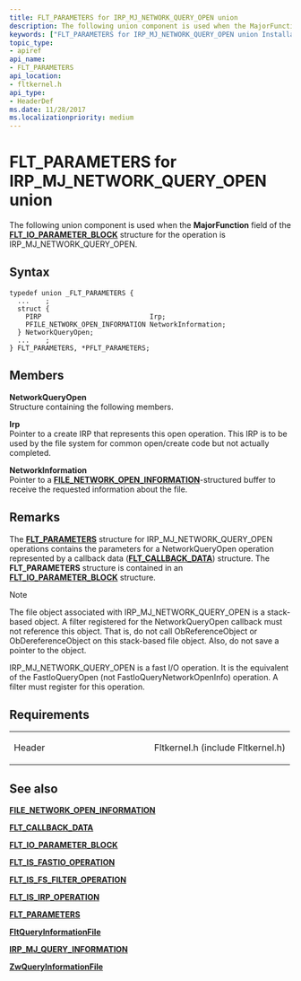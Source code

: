 ```yaml
---
title: FLT_PARAMETERS for IRP_MJ_NETWORK_QUERY_OPEN union
description: The following union component is used when the MajorFunction field of the FLT\_IO\_PARAMETER\_BLOCK structure for the operation is IRP\_MJ\_NETWORK\_QUERY\_OPEN.
keywords: ["FLT_PARAMETERS for IRP_MJ_NETWORK_QUERY_OPEN union Installable File System Drivers", "FLT_PARAMETERS union Installable File System Drivers", "PFLT_PARAMETERS union pointer Installable File System Drivers"]
topic_type:
- apiref
api_name:
- FLT_PARAMETERS
api_location:
- fltkernel.h
api_type:
- HeaderDef
ms.date: 11/28/2017
ms.localizationpriority: medium
---
```


# FLT\_PARAMETERS for IRP\_MJ\_NETWORK\_QUERY\_OPEN union


The following union component is used when the **MajorFunction** field of the [**FLT\_IO\_PARAMETER\_BLOCK**](/windows-hardware/drivers/ddi/fltkernel/ns-fltkernel-_flt_io_parameter_block) structure for the operation is IRP\_MJ\_NETWORK\_QUERY\_OPEN.

## Syntax

```ManagedCPlusPlus
typedef union _FLT_PARAMETERS {
  ...    ;
  struct {
    PIRP                           Irp;
    PFILE_NETWORK_OPEN_INFORMATION NetworkInformation;
  } NetworkQueryOpen;
  ...    ;
} FLT_PARAMETERS, *PFLT_PARAMETERS;
```

## Members

**NetworkQueryOpen**  
Structure containing the following members.

**Irp**  
Pointer to a create IRP that represents this open operation. This IRP is to be used by the file system for common open/create code but not actually completed.

**NetworkInformation**  
Pointer to a [**FILE\_NETWORK\_OPEN\_INFORMATION**](/windows-hardware/drivers/ddi/wdm/ns-wdm-_file_network_open_information)-structured buffer to receive the requested information about the file.

## Remarks

The [**FLT\_PARAMETERS**](/windows-hardware/drivers/ddi/fltkernel/ns-fltkernel-_flt_parameters) structure for IRP\_MJ\_NETWORK\_QUERY\_OPEN operations contains the parameters for a NetworkQueryOpen operation represented by a callback data ([**FLT\_CALLBACK\_DATA**](/windows-hardware/drivers/ddi/fltkernel/ns-fltkernel-_flt_callback_data)) structure. The **FLT\_PARAMETERS** structure is contained in an [**FLT\_IO\_PARAMETER\_BLOCK**](/windows-hardware/drivers/ddi/fltkernel/ns-fltkernel-_flt_io_parameter_block) structure.

> [!NOTE]
> The file object associated with IRP\_MJ\_NETWORK\_QUERY\_OPEN is a stack-based object.
A filter registered for the NetworkQueryOpen callback must not reference this object. That is, do not call ObReferenceObject or ObDereferenceObject on this stack-based file object. Also, do not save a pointer to the object.

 

IRP\_MJ\_NETWORK\_QUERY\_OPEN is a fast I/O operation. It is the equivalent of the FastIoQueryOpen (not FastIoQueryNetworkOpenInfo) operation. A filter must register for this operation.

## Requirements

<table>
<colgroup>
<col width="50%" />
<col width="50%" />
</colgroup>
<tbody>
<tr class="odd">
<td align="left"><p>Header</p></td>
<td align="left">Fltkernel.h (include Fltkernel.h)</td>
</tr>
</tbody>
</table>

## See also


[**FILE\_NETWORK\_OPEN\_INFORMATION**](/windows-hardware/drivers/ddi/wdm/ns-wdm-_file_network_open_information)

[**FLT\_CALLBACK\_DATA**](/windows-hardware/drivers/ddi/fltkernel/ns-fltkernel-_flt_callback_data)

[**FLT\_IO\_PARAMETER\_BLOCK**](/windows-hardware/drivers/ddi/fltkernel/ns-fltkernel-_flt_io_parameter_block)

[**FLT\_IS\_FASTIO\_OPERATION**](/windows-hardware/drivers/ddi/index)

[**FLT\_IS\_FS\_FILTER\_OPERATION**](/previous-versions/ff544648(v=vs.85))

[**FLT\_IS\_IRP\_OPERATION**](/previous-versions/ff544654(v=vs.85))

[**FLT\_PARAMETERS**](/windows-hardware/drivers/ddi/fltkernel/ns-fltkernel-_flt_parameters)

[**FltQueryInformationFile**](/windows-hardware/drivers/ddi/fltkernel/nf-fltkernel-fltqueryinformationfile)

[**IRP\_MJ\_QUERY\_INFORMATION**](irp-mj-query-information.md)

[**ZwQueryInformationFile**](/windows-hardware/drivers/ddi/ntifs/nf-ntifs-ntqueryinformationfile)

 

